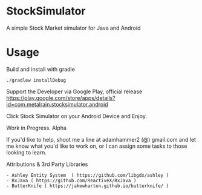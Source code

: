 # StockSimulator
A simple Stock Market simulator for Java and Android

# Usage

Build and install with gradle

    ./gradlew installDebug 

Support the Developer via Google Play, official release
  https://play.google.com/store/apps/details?id=com.metalrain.stocksimulator.android

Click Stock Simulator on your Android Device and Enjoy.

Work in Progress. Alpha

If you'd like to help, shoot me a line at adamhammer2 (@) gmail.com and let me know what you'd like
to work on, or I can assign some tasks to those looking to learn.

Attributions & 3rd Party Libraries

    - Ashley Entity System  ( https://github.com/libgdx/ashley )
    - RxJava ( https://github.com/ReactiveX/RxJava )
    - ButterKnife ( https://jakewharton.github.io/butterknife/ )